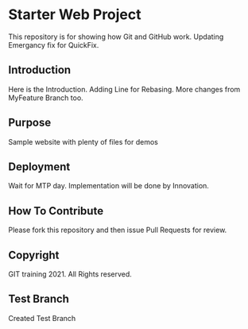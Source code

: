 # Starter Web Project

This repository is for showing how Git and GitHub work. Updating Emergancy fix for QuickFix.

## Introduction 
Here is the Introduction. Adding Line for Rebasing. More changes from MyFeature Branch too.

## Purpose
Sample website with plenty of files for demos

## Deployment 
Wait for MTP day. Implementation will be done by Innovation.

## How To Contribute

Please fork this repository and then issue Pull Requests for review.

## Copyright

GIT training 2021. All Rights reserved.

## Test Branch
Created Test Branch
